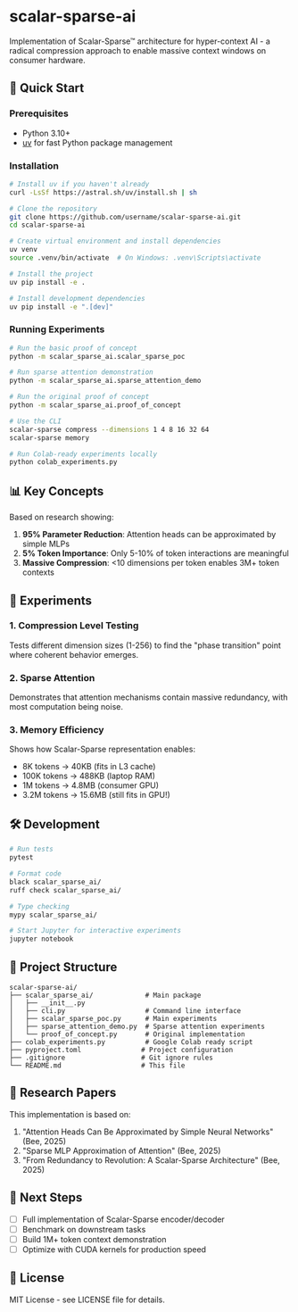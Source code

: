 # scalar-sparse-ai

Implementation of Scalar-Sparse™ architecture for hyper-context AI - a radical compression approach to enable massive context windows on consumer hardware.

## 🚀 Quick Start

### Prerequisites

- Python 3.10+
- [uv](https://github.com/astral-sh/uv) for fast Python package management

### Installation

```bash
# Install uv if you haven't already
curl -LsSf https://astral.sh/uv/install.sh | sh

# Clone the repository
git clone https://github.com/username/scalar-sparse-ai.git
cd scalar-sparse-ai

# Create virtual environment and install dependencies
uv venv
source .venv/bin/activate  # On Windows: .venv\Scripts\activate

# Install the project
uv pip install -e .

# Install development dependencies
uv pip install -e ".[dev]"
```

### Running Experiments

```bash
# Run the basic proof of concept
python -m scalar_sparse_ai.scalar_sparse_poc

# Run sparse attention demonstration
python -m scalar_sparse_ai.sparse_attention_demo

# Run the original proof of concept
python -m scalar_sparse_ai.proof_of_concept

# Use the CLI
scalar-sparse compress --dimensions 1 4 8 16 32 64
scalar-sparse memory

# Run Colab-ready experiments locally
python colab_experiments.py
```

## 📊 Key Concepts

Based on research showing:
1. **95% Parameter Reduction**: Attention heads can be approximated by simple MLPs
2. **5% Token Importance**: Only 5-10% of token interactions are meaningful
3. **Massive Compression**: <10 dimensions per token enables 3M+ token contexts

## 🧪 Experiments

### 1. Compression Level Testing
Tests different dimension sizes (1-256) to find the "phase transition" point where coherent behavior emerges.

### 2. Sparse Attention
Demonstrates that attention mechanisms contain massive redundancy, with most computation being noise.

### 3. Memory Efficiency
Shows how Scalar-Sparse representation enables:
- 8K tokens → 40KB (fits in L3 cache)
- 100K tokens → 488KB (laptop RAM)
- 1M tokens → 4.8MB (consumer GPU)
- 3.2M tokens → 15.6MB (still fits in GPU!)

## 🛠️ Development

```bash
# Run tests
pytest

# Format code
black scalar_sparse_ai/
ruff check scalar_sparse_ai/

# Type checking
mypy scalar_sparse_ai/

# Start Jupyter for interactive experiments
jupyter notebook
```

## 📝 Project Structure

```
scalar-sparse-ai/
├── scalar_sparse_ai/             # Main package
│   ├── __init__.py
│   ├── cli.py                    # Command line interface
│   ├── scalar_sparse_poc.py      # Main experiments
│   ├── sparse_attention_demo.py  # Sparse attention experiments
│   └── proof_of_concept.py       # Original implementation
├── colab_experiments.py          # Google Colab ready script
├── pyproject.toml               # Project configuration
├── .gitignore                   # Git ignore rules
└── README.md                    # This file
```

## 🔬 Research Papers

This implementation is based on:
1. "Attention Heads Can Be Approximated by Simple Neural Networks" (Bee, 2025)
2. "Sparse MLP Approximation of Attention" (Bee, 2025)
3. "From Redundancy to Revolution: A Scalar-Sparse Architecture" (Bee, 2025)

## 🚀 Next Steps

- [ ] Full implementation of Scalar-Sparse encoder/decoder
- [ ] Benchmark on downstream tasks
- [ ] Build 1M+ token context demonstration
- [ ] Optimize with CUDA kernels for production speed

## 📄 License

MIT License - see LICENSE file for details.
